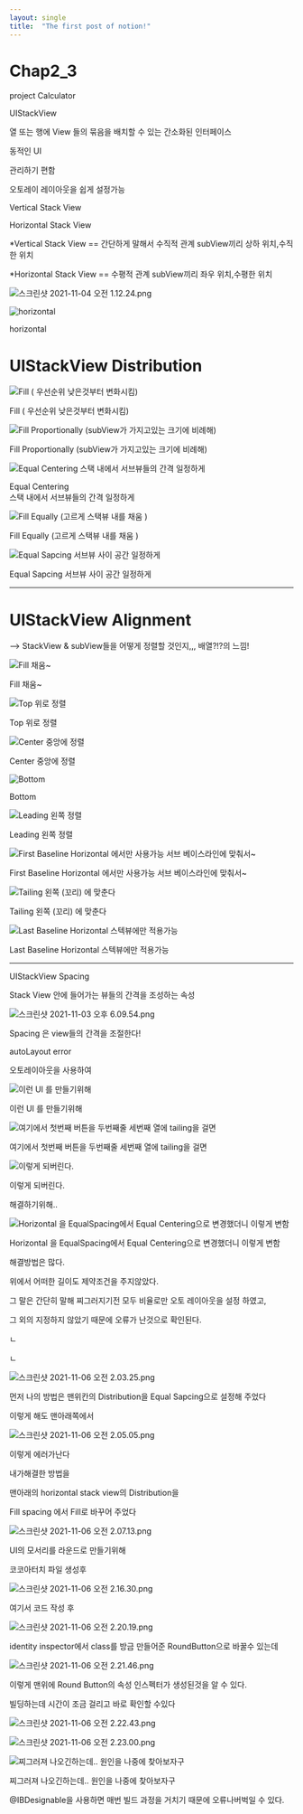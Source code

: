 ```yaml
---
layout: single
title:  "The first post of notion!"
---
```



# Chap2_3

project Calculator

UIStackView

열 또는 행에 View 들의 묶음을 배치할 수 있는 간소화된 인터페이스

동적인 UI

관리하기 편함

오토레이 레이아웃을 쉽게 설정가능

Vertical Stack View

Horizontal Stack View

*Vertical Stack View == 간단하게 말해서 수직적 관계 subView끼리 상하 위치,수직한 위치

*Horizontal Stack View == 수평적 관계 subView끼리 좌우 위치,수평한 위치

![스크린샷 2021-11-04 오전 1.12.24.png](/assets/1.12.24.png)

![horizontal](/assets/1.12.05.png)

horizontal

# UIStackView Distribution

![Fill
( 우선순위 낮은것부터 변화시킴)](Chap2_3%206349fb943959411a8a82f94ee035eb75/%EC%8A%A4%ED%81%AC%EB%A6%B0%EC%83%B7_2021-11-03_%EC%98%A4%ED%9B%84_5.28.04.png)

Fill
( 우선순위 낮은것부터 변화시킴)

![Fill Proportionally
(subView가 가지고있는 크기에 비례해)](Chap2_3%206349fb943959411a8a82f94ee035eb75/%EC%8A%A4%ED%81%AC%EB%A6%B0%EC%83%B7_2021-11-03_%EC%98%A4%ED%9B%84_5.29.40.png)

Fill Proportionally
(subView가 가지고있는 크기에 비례해)

![Equal Centering  
스택 내에서 서브뷰들의 간격 일정하게](Chap2_3%206349fb943959411a8a82f94ee035eb75/%EC%8A%A4%ED%81%AC%EB%A6%B0%EC%83%B7_2021-11-03_%EC%98%A4%ED%9B%84_5.27.09.png)

Equal Centering  
스택 내에서 서브뷰들의 간격 일정하게

![Fill Equally
(고르게 스택뷰 내를 채움 )](Chap2_3%206349fb943959411a8a82f94ee035eb75/%EC%8A%A4%ED%81%AC%EB%A6%B0%EC%83%B7_2021-11-03_%EC%98%A4%ED%9B%84_5.29.01.png)

Fill Equally
(고르게 스택뷰 내를 채움 )

![Equal Sapcing 
서브뷰 사이 공간 일정하게](Chap2_3%206349fb943959411a8a82f94ee035eb75/%EC%8A%A4%ED%81%AC%EB%A6%B0%EC%83%B7_2021-11-03_%EC%98%A4%ED%9B%84_5.29.47.png)

Equal Sapcing 
서브뷰 사이 공간 일정하게

---

# UIStackView Alignment

—> StackView & subView들을 어떻게 정렬할 것인지,,, 배열?!?의 느낌!    

![Fill
채움~](Chap2_3%206349fb943959411a8a82f94ee035eb75/%EC%8A%A4%ED%81%AC%EB%A6%B0%EC%83%B7_2021-11-03_%EC%98%A4%ED%9B%84_5.58.55.png)

Fill
채움~

![Top
위로 정렬](Chap2_3%206349fb943959411a8a82f94ee035eb75/%EC%8A%A4%ED%81%AC%EB%A6%B0%EC%83%B7_2021-11-03_%EC%98%A4%ED%9B%84_5.59.10.png)

Top
위로 정렬

![
Center 
중앙에 정렬](Chap2_3%206349fb943959411a8a82f94ee035eb75/%EC%8A%A4%ED%81%AC%EB%A6%B0%EC%83%B7_2021-11-03_%EC%98%A4%ED%9B%84_5.59.22.png)

Center 
중앙에 정렬

![Bottom](Chap2_3%206349fb943959411a8a82f94ee035eb75/%EC%8A%A4%ED%81%AC%EB%A6%B0%EC%83%B7_2021-11-03_%EC%98%A4%ED%9B%84_5.59.46.png)

Bottom

![Leading
왼쪽 정렬](Chap2_3%206349fb943959411a8a82f94ee035eb75/%EC%8A%A4%ED%81%AC%EB%A6%B0%EC%83%B7_2021-11-03_%EC%98%A4%ED%9B%84_5.59.01.png)

Leading
왼쪽 정렬

![First Baseline
Horizontal 에서만 사용가능 
서브 베이스라인에 맞춰서~](Chap2_3%206349fb943959411a8a82f94ee035eb75/%EC%8A%A4%ED%81%AC%EB%A6%B0%EC%83%B7_2021-11-03_%EC%98%A4%ED%9B%84_5.59.17.png)

First Baseline
Horizontal 에서만 사용가능 
서브 베이스라인에 맞춰서~

![Tailing
왼쪽 (꼬리) 에 맞춘다](Chap2_3%206349fb943959411a8a82f94ee035eb75/%EC%8A%A4%ED%81%AC%EB%A6%B0%EC%83%B7_2021-11-03_%EC%98%A4%ED%9B%84_5.59.29.png)

Tailing
왼쪽 (꼬리) 에 맞춘다

![Last Baseline
Horizontal 스텍뷰에만 적용가능](Chap2_3%206349fb943959411a8a82f94ee035eb75/%EC%8A%A4%ED%81%AC%EB%A6%B0%EC%83%B7_2021-11-03_%EC%98%A4%ED%9B%84_5.59.52.png)

Last Baseline
Horizontal 스텍뷰에만 적용가능

---

UIStackView Spacing

 Stack View 안에 들어가는 뷰들의 간격을 조성하는 속성

![스크린샷 2021-11-03 오후 6.09.54.png](Chap2_3%206349fb943959411a8a82f94ee035eb75/%EC%8A%A4%ED%81%AC%EB%A6%B0%EC%83%B7_2021-11-03_%EC%98%A4%ED%9B%84_6.09.54.png)

Spacing 은 view들의 간격을 조절한다!

  

autoLayout error

오토레이아웃을 사용하여

![이런 UI 를 만들기위해](Chap2_3%206349fb943959411a8a82f94ee035eb75/%EC%8A%A4%ED%81%AC%EB%A6%B0%EC%83%B7_2021-11-04_%EC%98%A4%EC%A0%84_12.54.25.png)

이런 UI 를 만들기위해

![여기에서 첫번째 버튼을 두번째줄 세번째 열에 tailing을 걸면](Chap2_3%206349fb943959411a8a82f94ee035eb75/%EC%8A%A4%ED%81%AC%EB%A6%B0%EC%83%B7_2021-11-04_%EC%98%A4%EC%A0%84_12.55.19.png)

여기에서 첫번째 버튼을 두번째줄 세번째 열에 tailing을 걸면

![이렇게 되버린다.](Chap2_3%206349fb943959411a8a82f94ee035eb75/%EC%8A%A4%ED%81%AC%EB%A6%B0%EC%83%B7_2021-11-04_%EC%98%A4%EC%A0%84_12.55.49.png)

이렇게 되버린다.

해결하기위해..

![Horizontal 을 EqualSpacing에서 Equal Centering으로 변경했더니 이렇게 변함](Chap2_3%206349fb943959411a8a82f94ee035eb75/%EC%8A%A4%ED%81%AC%EB%A6%B0%EC%83%B7_2021-11-04_%EC%98%A4%EC%A0%84_12.58.31.png)

Horizontal 을 EqualSpacing에서 Equal Centering으로 변경했더니 이렇게 변함

해결방법은 많다.

위에서 어떠한 길이도 제약조건을 주지않았다.

그 말은 간단히 말해 찌그러지기전 모두 비율로만 오토 레이아웃을 설정 하였고,

그 외의 지정하지 않았기 때문에 오류가 난것으로 확인된다.

ㄴ

ㄴ

![스크린샷 2021-11-06 오전 2.03.25.png](Chap2_3%206349fb943959411a8a82f94ee035eb75/%EC%8A%A4%ED%81%AC%EB%A6%B0%EC%83%B7_2021-11-06_%EC%98%A4%EC%A0%84_2.03.25.png)

먼저 나의 방법은 맨위칸의 Distribution을 Equal Sapcing으로 설정해 주었다

이렇게 해도 맨아래쪽에서

![스크린샷 2021-11-06 오전 2.05.05.png](Chap2_3%206349fb943959411a8a82f94ee035eb75/%EC%8A%A4%ED%81%AC%EB%A6%B0%EC%83%B7_2021-11-06_%EC%98%A4%EC%A0%84_2.05.05.png)

이렇게 에러가난다

내가해결한 방법을 

맨아래의 horizontal stack view의 Distribution을 

Fill spacing 에서 Fill로 바꾸어 주었다

![스크린샷 2021-11-06 오전 2.07.13.png](Chap2_3%206349fb943959411a8a82f94ee035eb75/%EC%8A%A4%ED%81%AC%EB%A6%B0%EC%83%B7_2021-11-06_%EC%98%A4%EC%A0%84_2.07.13.png)

UI의 모서리를 라운드로 만들기위해

코코아터치 파일 생성후

![스크린샷 2021-11-06 오전 2.16.30.png](Chap2_3%206349fb943959411a8a82f94ee035eb75/%EC%8A%A4%ED%81%AC%EB%A6%B0%EC%83%B7_2021-11-06_%EC%98%A4%EC%A0%84_2.16.30.png)

여기서 코드 작성 후

![스크린샷 2021-11-06 오전 2.20.19.png](Chap2_3%206349fb943959411a8a82f94ee035eb75/%EC%8A%A4%ED%81%AC%EB%A6%B0%EC%83%B7_2021-11-06_%EC%98%A4%EC%A0%84_2.20.19.png)

identity inspector에서 class를 방금 만들어준 RoundButton으로  바꿀수 있는데

![스크린샷 2021-11-06 오전 2.21.46.png](Chap2_3%206349fb943959411a8a82f94ee035eb75/%EC%8A%A4%ED%81%AC%EB%A6%B0%EC%83%B7_2021-11-06_%EC%98%A4%EC%A0%84_2.21.46.png)

이렇게 맨위에 Round Button의 속성 인스펙터가 생성된것을 알 수 있다.

빌딩하는데 시간이 조금 걸리고 바로 확인할 수있다

![스크린샷 2021-11-06 오전 2.22.43.png](Chap2_3%206349fb943959411a8a82f94ee035eb75/%EC%8A%A4%ED%81%AC%EB%A6%B0%EC%83%B7_2021-11-06_%EC%98%A4%EC%A0%84_2.22.43.png)

![스크린샷 2021-11-06 오전 2.23.00.png](Chap2_3%206349fb943959411a8a82f94ee035eb75/%EC%8A%A4%ED%81%AC%EB%A6%B0%EC%83%B7_2021-11-06_%EC%98%A4%EC%A0%84_2.23.00.png)

![찌그러져 나오긴하는데.. 원인을 나중에 찾아보자구](Chap2_3%206349fb943959411a8a82f94ee035eb75/%EC%8A%A4%ED%81%AC%EB%A6%B0%EC%83%B7_2021-11-06_%EC%98%A4%EC%A0%84_2.44.03.png)

찌그러져 나오긴하는데.. 원인을 나중에 찾아보자구

@IBDesignable을 사용하면 매번 빌드 과정을 거치기 때문에 오류나버벅일 수 있다.
